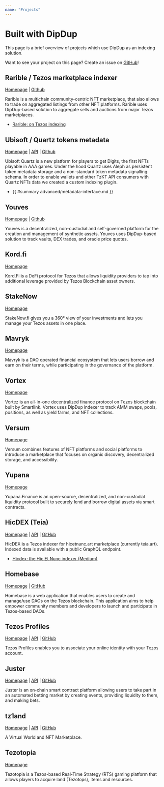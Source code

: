 ```yaml
---
name: "Projects"
---
```


# Built with DipDup

This page is a brief overview of projects which use DipDup as an indexing solution.

Want to see your project on this page? Create an issue on [GitHub](https://github.com/dipdup-io/dipdup-docs/issues)!

## Rarible / Tezos marketplace indexer

[Homepage](https://rarible.com/) | [Github](https://github.com/rarible/tezos-marketplace-indexer)

Rarible is a multichain community-centric NFT marketplace, that also allows to trade on aggregated listings from other NFT platforms. Rarible uses DipDup-based solution to aggregate sells and auctions from major Tezos marketplaces.

* [Rarible: on Tezos indexing](https://rarible.com/blog/tezos-post-mortem)

## Ubisoft / Quartz tokens metadata

[Homepage](https://quartz.ubisoft.com/) | [API](https://quartz.dipdup.net/v1/graphql) | [Github](https://github.com/dipdup-io/quartz-metadata)

Ubisoft Quartz is a new platform for players to get Digits, the first NFTs playable in AAA games. Under the hood Quartz uses Aleph as persistent token metadata storage and a non-standard token metadata signalling schema. In order to enable wallets and other TzKT API consumers with Quartz NFTs data we created a custom indexing plugin.

* {{ #summary advanced/metadata-interface.md }}

## Youves

[Homepage](https://app.youves.com/) | [Github](https://github.com/youves-com/youves-indexer)

Youves is a decentralized, non-custodial and self-governed platform for the creation and management of synthetic assets. Youves uses DipDup-based solution to track vaults, DEX trades, and oracle price quotes.

## Kord.fi

[Homepage](https://kord.fi/)

Kord.Fi is a DeFi protocol for Tezos that allows liquidity providers to tap into additional leverage provided by Tezos Blockchain asset owners.

## StakeNow

[Homepage](https://stakenow.fi/)

StakeNow.fi gives you a 360° view of your investments and lets you manage your Tezos assets in one place.

## Mavryk

[Homepage](https://mavryk.finance/)

Mavryk is a DAO operated financial ecosystem that lets users borrow and earn on their terms, while participating in the governance of the platform.

## Vortex

[Homepage](https://app.vortex.network/)

Vortez is an all-in-one decentralized finance protocol on Tezos blockchain built by Smartlink. Vortex uses DipDup indexer to track AMM swaps, pools, positions, as well as yield farms, and NFT collections.

## Versum

[Homepage](https://versum.xyz/)

Versum combines features of NFT platforms and social platforms to introduce a marketplace that focuses on organic discovery, decentralized storage, and accessibility.

## Yupana

[Homepage](https://yupana.finance/)

Yupana.Finance is an open-source, decentralized, and non-custodial liquidity protocol built to securely lend and borrow digital assets via smart contracts.

## HicDEX (Teia)

[Homepage](https://hicdex.com/) | [API](https://api.hicdex.com/graphiql/) | [GitHub](https://github.com/hicdex/hicdex)

HicDEX is a Tezos indexer for hicetnunc.art marketplace (currently teia.art). Indexed data is available with a public GraphQL endpoint.

* [Hicdex: the Hic Et Nunc indexer (Medium)](https://leonnicholls.medium.com/hicdex-the-hic-et-nunc-indexer-bd45f27a228f)

## Homebase

[Homepage](https://tezos-homebase.io/) | [GitHub](https://github.com/dOrgTech/homebase-app)

Homebase is a web application that enables users to create and manage/use DAOs on the Tezos blockchain. This application aims to help empower community members and developers to launch and participate in Tezos-based DAOs.

## Tezos Profiles

[Homepage](https://tzprofiles.com/) | [API](https://dipdup.net/sandbox.html?service=tzprofiles) | [GitHub](https://github.com/spruceid/tzprofiles)

Tezos Profiles enables you to associate your online identity with your Tezos account.

## Juster

[Homepage](https://app.juster.fi) | [API](https://dipdup.net/sandbox.html?service=juster) | [GitHub](https://github.com/juster-finance/juster-dipdup)

Juster is an on-chain smart contract platform allowing users to take part in an automated betting market by creating events, providing liquidity to them, and making bets.

## tz1and

[Homepage](https://www.tz1and.com/) | [API](https://indexer.tz1and.com/v1/graphql) | [GitHub](https://github.com/tz1and/tezland-indexer)

A Virtual World and NFT Marketplace.

## Tezotopia

[Homepage](https://tezotopia.com/)

Tezotopia is a Tezos-based Real-Time Strategy (RTS) gaming platform that allows players to acquire land (Tezotops), items and resources.
